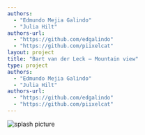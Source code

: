```yaml
--- 
authors: 
  - "Edmundo Mejia Galindo"
  - "Julia Hilt"
authors-url: 
  - "https://github.com/edgalindo"
  - "https://github.com/piixelcat"
layout: project
title: "Bart van der Leck – Mountain view"
type: project
authors:
  - "Edmundo Mejia Galindo"
  - "Julia Hilt"  
authors-url: 
  - "https://github.com/edgalindo"
  - "https://github.com/piixelcat"
---
```


![splash picture](https://github.com/MalteVoelkner/gestalten-in-code/blob/master/projects/otl-aicher/splash.png)
